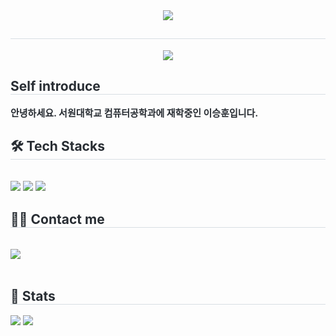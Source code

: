 <div align= "center">
    <img src="https://capsule-render.vercel.app/api?type=cylinder&color=0:63d1d9,100:2aea5a&height=180&text=HI,%20everyone&animation=fadeIn&fontColor=000000&fontSize=60" />
    </div>
    <div style="text-align: left;"> 
    <h2 style="border-bottom: 1px solid #d8dee4; color: #282d33;">  </h2>  
    <div style="font-weight: 700; font-size: 15px; text-align: left; color: #282d33;">  </div> 
    </div>
    <div align= "center">
    <img src="https://capsule-render.vercel.app/api?type=wave&color=#b897ff&height=120&text=&animation=&fontColor=000000&fontSize=70" />
    </div>
    <div style="text-align: left;"> 
    <h2 style="border-bottom: 1px solid #d8dee4; color: #282d33;"> Self introduce </h2>  
    <div style="font-weight: 700; font-size: 15px; text-align: left; color: #282d33;"> 안녕하세요. 서원대학교 컴퓨터공학과에 재학중인 이승훈입니다. </div> 
    </div>
    <div style="text-align: left;">
    <h2 style="border-bottom: 1px solid #d8dee4; color: #282d33;"> 🛠️ Tech Stacks </h2> <br> 
    <div style="margin: ; text-align: left;" "text-align: left;"> <img src="https://img.shields.io/badge/C-A8B9CC?style=plastic&logo=C&logoColor=white">
          <img src="https://img.shields.io/badge/Javascript-F7DF1E?style=plastic&logo=Javascript&logoColor=white">
          <img src="https://img.shields.io/badge/Python-3776AB?style=plastic&logo=Python&logoColor=white">
          </div>
    </div>
    <div style="text-align: left;">
    <h2 style="border-bottom: 1px solid #d8dee4; color: #282d33;"> 🧑‍💻 Contact me </h2> <br> 
    <div style="text-align: left;"> <a href=mailto:hune3713@gmail.com> <img src="https://img.shields.io/badge/Gmail-EA4335?style=plastic&logo=Gmail&logoColor=white&link=mailto:hune3713@gmail.com"> </a>
          </div>  <br> 
    <div style="text-align: left;">  </div> 
    </div>
    <div style="text-align: left;"> 
    <h2 style="border-bottom: 1px solid #d8dee4; color: #282d33;"> 🏅 Stats </h2> <div style="text-align: left;"> <img src="https://github-readme-stats.vercel.app/api?username=lshun1110&bg_color=60,2ff9c6,245bff&title_color=000000&text_color=000000"
         /> <img src="https://github-readme-stats.vercel.app/api/top-langs/?username=lshun1110&layout=compact&bg_color=60,2ff9c6,245bff&title_color=000000&text_color=000000"
           /> </div> 
    </div>
    
